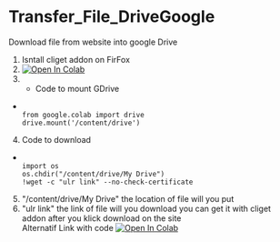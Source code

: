 # Transfer_File_DriveGoogle
Download file from website into google Drive
1. Isntall cliget addon on FirFox
2. <a href="https://colab.research.google.com/github/Fhyrhosh/Transfer_File_DriveGoogle/blob/main/Download_to_gdrive.ipynb" target="_parent\"><img src="https://colab.research.google.com/assets/colab-badge.svg" alt="Open In Colab"/></a>
3. + Code to mount GDrive
-   ```console  

    from google.colab import drive
    drive.mount('/content/drive')
    
    ```
4. Code to download
-   ```console  

    import os
    os.chdir("/content/drive/My Drive")
    !wget -c "ulr link" --no-check-certificate
    ```
5. "/content/drive/My Drive" the location of file will you put
6. "ulr link" the link of file will you download you can get it with cliget addon after you klick download on the site
 <br>Alternatif Link with code <a href="https://colab.research.google.com/drive/1YD_o2k9LaXdCe8vgXGBcyiQpz7r5JaXm?usp=sharing" target="_parent\"><img src="https://colab.research.google.com/assets/colab-badge.svg" alt="Open In Colab"/></a>
